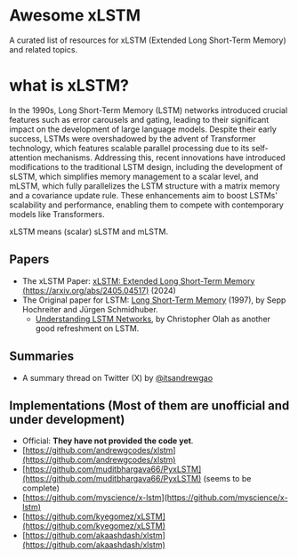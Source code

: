 # Awesome xLSTM

A curated list of resources for xLSTM (Extended Long Short-Term Memory) and related topics.

# what is xLSTM?
In the 1990s, Long Short-Term Memory (LSTM) networks introduced crucial features such as error carousels and gating, leading to their significant impact on the development of large language models. Despite their early success, LSTMs were overshadowed by the advent of Transformer technology, which features scalable parallel processing due to its self-attention mechanisms. Addressing this, recent innovations have introduced modifications to the traditional LSTM design, including the development of sLSTM, which simplifies memory management to a scalar level, and mLSTM, which fully parallelizes the LSTM structure with a matrix memory and a covariance update rule. These enhancements aim to boost LSTMs' scalability and performance, enabling them to compete with contemporary models like Transformers.

xLSTM means (scalar) sLSTM and mLSTM. 

## Papers

 - The xLSTM Paper: [xLSTM: Extended Long Short-Term Memory (https://arxiv.org/abs/2405.04517)](https://arxiv.org/abs/2405.04517) (2024)
- The Original paper for LSTM: [Long Short-Term Memory](https://www.bioinf.jku.at/publications/older/2604.pdf) (1997), by Sepp Hochreiter and Jürgen Schmidhuber.
  - [Understanding LSTM Networks](https://colah.github.io/posts/2015-08-Understanding-LSTMs/), by Christopher Olah as another good refreshment on LSTM.


## Summaries

- A summary thread on Twitter (X) by [@itsandrewgao](https://x.com/itsandrewgao/status/1788077054367596657)

## Implementations (Most of them are unofficial and under development)
- Official: **They have not provided the code yet**.
- [https://github.com/andrewgcodes/xlstm](https://github.com/andrewgcodes/xlstm)
- [https://github.com/muditbhargava66/PyxLSTM](https://github.com/muditbhargava66/PyxLSTM) (seems to be complete)
- [https://github.com/myscience/x-lstm](https://github.com/myscience/x-lstm)
- [https://github.com/kyegomez/xLSTM](https://github.com/kyegomez/xLSTM)
- [https://github.com/akaashdash/xlstm](https://github.com/akaashdash/xlstm)

